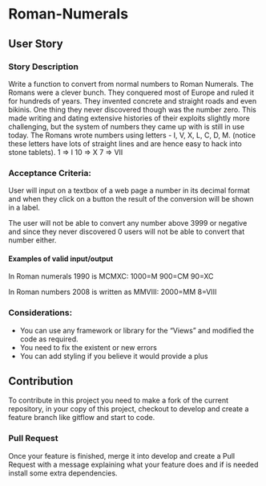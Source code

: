 # Roman-Numerals
## User Story

### Story Description

Write a function to convert from normal numbers to Roman Numerals.
The Romans were a clever bunch. They conquered most of Europe and ruled it for hundreds of years. They invented concrete and straight roads and even bikinis. One thing they never discovered though was the number zero. This made writing and dating extensive histories of their exploits slightly more challenging, but the system of numbers they came up with is still in use today.
The Romans wrote numbers using letters - I, V, X, L, C, D, M. (notice these letters have lots of straight lines and are hence easy to hack into stone tablets).
 1  => I
10  => X
 7  => VII
 
### Acceptance Criteria:

User will input on a textbox of a web page a number in its decimal format and when they click on a button the result of the conversion will be shown in a label.

The user will not be able to convert any number above 3999 or negative and since they never discovered 0 users will not be able to convert that number either.

#### Examples of valid input/output

In Roman numerals 1990 is MCMXC:
1000=M 900=CM 90=XC

In Roman numbers 2008 is written as MMVIII:
2000=MM 8=VIII

### Considerations:

- You can use any framework or library for the “Views” and modified the code as required.
- You need to fix the existent or new errors
- You can add styling if you believe it would provide a plus

## Contribution

To contribute in this project you need to make a fork of the current repository, in your copy of this project, checkout to develop and create a feature branch like gitflow and start to code.

### Pull Request

Once your feature is finished, merge it into develop and create a Pull Request with a message explaining what your feature does and if is needed install some extra dependencies.
